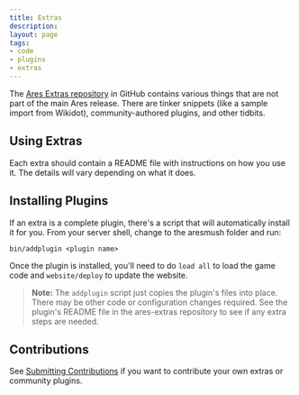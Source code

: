 ```yaml
---
title: Extras
description:
layout: page
tags: 
- code
- plugins
- extras
---
```


The [Ares Extras repository](https://github.com/AresMUSH/ares-extras) in GitHub contains various things that are not part of the main Ares release.  There are tinker snippets (like a sample import from Wikidot), community-authored plugins, and other tidbits.

## Using Extras

Each extra should contain a README file with instructions on how you use it.  The details will vary depending on what it does.

## Installing Plugins

If an extra is a complete plugin, there's a script that will automatically install it for you.  From your server shell, change to the aresmush folder and run:

    bin/addplugin <plugin name>

Once the plugin is installed, you'll need to do `load all` to load the game code and `website/deploy` to update the website.

> <i class="fa fa-exclamation-triangle"></i> **Note:** The `addplugin` script just copies the plugin's files into place.  There may be other code or configuration changes required.  See the plugin's README file in the ares-extras repository to see if any extra steps are needed.

## Contributions

See [Submitting Contributions](/tutorials/code/extra-contribs) if you want to contribute your own extras or community plugins.